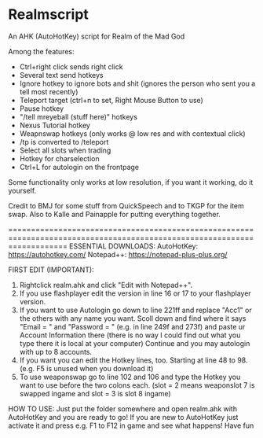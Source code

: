 Realmscript
===========

An AHK (AutoHotKey) script for Realm of the Mad God

Among the features:
* Ctrl+right click sends right click
* Several text send hotkeys
* Ignore hotkey to ignore bots and shit (ignores the person who sent you a tell most recently)
* Teleport target (ctrl+n to set, Right Mouse Button to use)
* Pause hotkey
* "/tell mreyeball (stuff here)" hotkeys
* Nexus Tutorial hotkey
* Weapnswap hotkeys (only works @ low res and with contextual click)
* /tp is converted to /teleport 
* Select all slots when trading
* Hotkey for charselection
* Ctrl+L for autologin on the frontpage

Some functionality only works at low resolution, if you want it working, do it yourself.

Credit to BMJ for some stuff from QuickSpeech and to TKGP for the item swap. Also to Kalle and Painapple for putting everything
together.

=========================================================================================================================
ESSENTIAL DOWNLOADS:
AutoHotKey: https://autohotkey.com/
Notepad++: https://notepad-plus-plus.org/

FIRST EDIT (IMPORTANT):
1. Rightclick realm.ahk and click "Edit with Notepad++".
2. If you use flashplayer edit the version in line 16 or 17 to your flashplayer version.
3. If you want to use Autologin go down to line 221ff and replace "Acc1" or the others with any name you want.
   Scoll down and find where it says "Email = " and "Password = " (e.g. in line 249f and 273f) and paste ur Account Information there (there is no way I could find out what you type there it is local at your computer)
   Continue and you may autologin with up to 8 accounts.
4. If you want you can edit the Hotkey lines, too. Starting at line 48 to 98. (e.g. F5 is unused when you download it)
5. To use weaponswap go to line 102 and 106 and type the Hotkey you want to use before the two colons each.
   (slot = 2 means weaponslot 7 is swapped ingame and slot = 3 is slot 8 ingame)

HOW TO USE:
Just put the folder somewhere and open realm.ahk with AutoHotKey and you are ready to go!
If you are new to AutoHotKey just activate it and press e.g. F1 to F12 in game and see what happens!
Have fun
